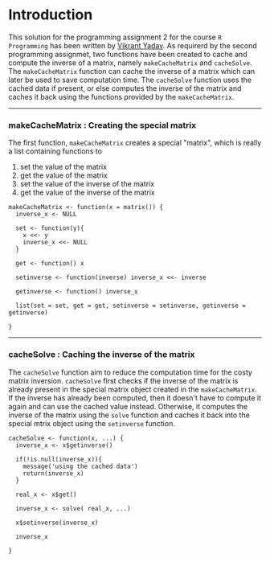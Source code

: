 # Introduction

This solution for the programming assignment 2 for the course `R Programming` 
has been written by [Vikrant Yadav](https://github.com/vikrant4/). As requirerd by the second programming assignmet, two functions have been created to cache and compute the inverse of a matrix, namely `makeCacheMatrix` and `cacheSolve`. The `makeCacheMatrix` function can cache the inverse of a matrix which can later be used to save computation time. The `cacheSolve` function uses the cached data if present, or else computes the inverse of the matrix and caches it back using the functions provided by the `makeCacheMatrix`.

------

### makeCacheMatrix : Creating the special matrix

The first function, `makeCacheMatrix` creates a special "matrix", which is
really a list containing functions to

1.  set the value of the matrix
2.  get the value of the matrix
3.  set the value of the inverse of the matrix
4.  get the value of the inverse of the matrix

<!-- -->

    makeCacheMatrix <- function(x = matrix()) {
      inverse_x <- NULL
      
      set <- function(y){
        x <<- y
        inverse_x <<- NULL
      }
      
      get <- function() x
      
      setinverse <- function(inverse) inverse_x <<- inverse
      
      getinverse <- function() inverse_x
      
      list(set = set, get = get, setinverse = setinverse, getinverse = getinverse)
    
    }

------

### cacheSolve : Caching the inverse of the matrix

The `cacheSolve` function aim to reduce the computation time for the costy matrix inversion. `cacheSolve` first checks if the inverse of the matrix is already present in the special matrix object created in the `makeCacheMatrix`. If the inverse has already been computed, then it doesn't have to compute it again and can use the cached value instead. Otherwise, it computes the inverse of the matrix using the `solve` function and caches it back into the special mtrix object using the `setinverse` function.


    cacheSolve <- function(x, ...) {
      inverse_x <- x$getinverse()
      
      if(!is.null(inverse_x)){
        message('using the cached data')
        return(inverse_x)
      }
      
      real_x <- x$get()
      
      inverse_x <- solve( real_x, ...)
      
      x$setinverse(inverse_x)
      
      inverse_x
      
    }